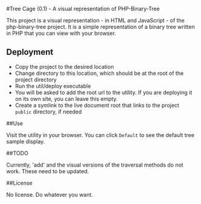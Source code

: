 #Tree Cage (0.1) - A visual representation of PHP-Binary-Tree

This project is a visual representation - in HTML and JavaScript - of the php-binary-tree project.
It is a simple representation of a binary tree written in PHP that you can view with your browser.

## Deployment
* Copy the project to the desired location
* Change directory to this location, which should be at the root of the project directory
* Run the util/deploy executable
 * You will be asked to add the root url to the utility.  If you are deploying it on its own site, you can leave this empty.
* Create a symlink to the live document root that links to the project `public` directory, if needed

##Use

Visit the utility in your browser.  You can click ```Default``` to see the default tree sample display.

##TODO

Currently, 'add' and the visual versions of the traversal methods do not work.  These need to be updated.

##License

No license.  Do whatever you want.

